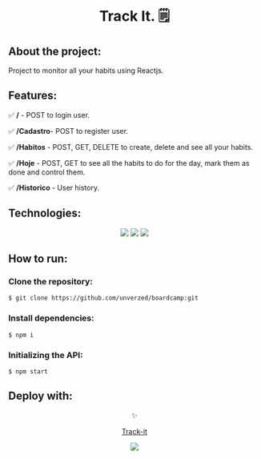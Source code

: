 <div align="center">
<h1>Track It. 🗒 </h1>
  </div>
  
<h2>About the project:</h2>
<p>Project to monitor all your habits using Reactjs.</p>
  
<h2>Features:</h2>
<p>✅ <b>/</b> - POST to login user.</p>
<p>✅ <b>/Cadastro</b>- POST to register user. </p>
<p>✅ <b>/Habitos</b> - POST, GET, DELETE to create, delete and see all your habits.</p>
<p>✅ <b>/Hoje</b> - POST, GET to see all the habits to do for the day, mark them as done and
control them.</p>
<p>✅ <b>/Historico</b> - User history.</p>

<h2>Technologies:</h2>
<div align="center">
<img src="https://img.shields.io/badge/html5-%23E34F26.svg?style=for-the-badge&logo=html5&logoColor=white">
<img src="https://img.shields.io/badge/styled--components-DB7093?style=for-the-badge&logo=styled-components&logoColor=white">
<img src="https://img.shields.io/badge/react-%2320232a.svg?style=for-the-badge&logo=react&logoColor=%2361DAFB">
  </div>

<h2>How to run:</h2>

<h3>Clone the repository:</h3>

```
$ git clone https://github.com/unverzed/boardcamp:git
```

<h3>Install dependencies:</h3>

```
$ npm i
```

<h3>Initializing the API:</h3>

```
$ npm start
```

<h2>Deploy with: </h2>
<div align="center">
  ✨
  <p> <a href="https://track-it-unverzed.vercel.app/">Track-it</a></p>
<img src="https://img.shields.io/badge/vercel-%23000000.svg?style=for-the-badge&logo=vercel&logoColor=white">
  </div>
